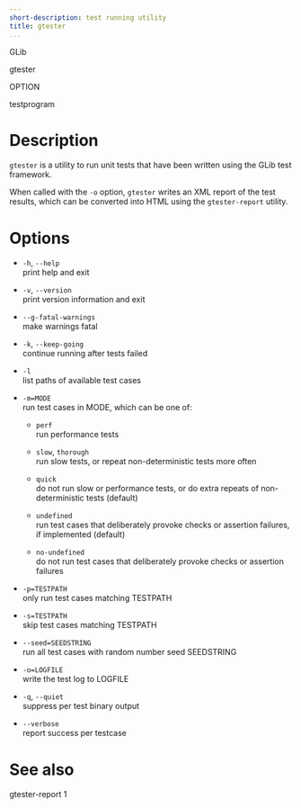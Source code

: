 ```yaml
---
short-description: test running utility
title: gtester
...
```


GLib

gtester

OPTION

testprogram

# Description

`gtester` is a utility to run unit tests that have been written using
the GLib test framework.

When called with the `-o` option, `gtester` writes an XML report of the
test results, which can be converted into HTML using the
`gtester-report` utility.

# Options

  - `-h`, `--help`  
    print help and exit

  - `-v`, `--version`  
    print version information and exit

  - `--g-fatal-warnings`  
    make warnings fatal

  - `-k`, `--keep-going`  
    continue running after tests failed

  - `-l`  
    list paths of available test cases

  - `-m=MODE`  
    run test cases in MODE, which can be one of:
    
      - `perf`  
        run performance tests
    
      - `slow`, `thorough`  
        run slow tests, or repeat non-deterministic tests more often
    
      - `quick`  
        do not run slow or performance tests, or do extra repeats of
        non-deterministic tests (default)
    
      - `undefined`  
        run test cases that deliberately provoke checks or assertion
        failures, if implemented (default)
    
      - `no-undefined`  
        do not run test cases that deliberately provoke checks or
        assertion failures

  - `-p=TESTPATH`  
    only run test cases matching TESTPATH

  - `-s=TESTPATH`  
    skip test cases matching TESTPATH

  - `--seed=SEEDSTRING`  
    run all test cases with random number seed SEEDSTRING

  - `-o=LOGFILE`  
    write the test log to LOGFILE

  - `-q`, `--quiet`  
    suppress per test binary output

  - `--verbose`  
    report success per testcase

# See also

gtester-report 1
